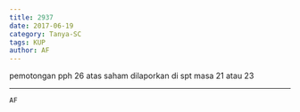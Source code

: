 ```yaml
---
title: 2937
date: 2017-06-19
category: Tanya-SC
tags: KUP
author: AF
---
```


pemotongan pph 26 atas saham dilaporkan di spt masa 21 atau 23

---



`AF`
